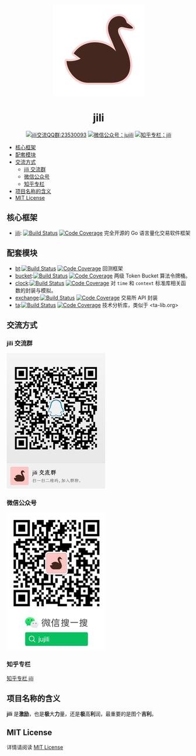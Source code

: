 <!-- markdownlint-disable MD041 -->
<p align="center"><img src="./image/logo.png" alt=""></p>

<h1 align="center">jili</h1>

<p align="center">
<!--  -->
<a target="_blank" href="//shang.qq.com/wpa/qunwpa?idkey=7f61280435c41608fb8cb96cf8af7d31ef0007c44b223c9e3596ce84dec329bc"><img border="0" src="https://img.shields.io/badge/QQ%20群-23%2053%2000%2093-blue.svg" alt="jili交流QQ群:23530093" title="jili交流QQ群:23530093"></a>
<!--  -->
<a href="https://mp.weixin.qq.com/s?__biz=MzA4MDU4NDI5Mw==&mid=2455230332&idx=1&sn=8086c43e259b0012596ed63d6ecd7d10&chksm=88017c76bf76f5604f2f3280ffd96029b5ccaf99db48d18066d3e3bc9bc8a2e1a05de1a3225f&mpshare=1&scene=1&srcid=&sharer_sharetime=1578553397373&sharer_shareid=5ce52651949258759d82d1bf31b455b5#rd"><img src="https://img.shields.io/badge/微信公众号-jujili-success.svg" alt="微信公众号：jujili" title="微信公众号：jujili"/></a>
<!--  -->
<a href="https://zhuanlan.zhihu.com/jujili"><img src="https://img.shields.io/badge/知乎专栏-jili-blue.svg" alt="知乎专栏：jili" title="知乎专栏：jili"/></a>
<!--  -->
</p>

- [核心框架](#%e6%a0%b8%e5%bf%83%e6%a1%86%e6%9e%b6)
- [配套模块](#%e9%85%8d%e5%a5%97%e6%a8%a1%e5%9d%97)
- [交流方式](#%e4%ba%a4%e6%b5%81%e6%96%b9%e5%bc%8f)
	- [jili 交流群](#jili-%e4%ba%a4%e6%b5%81%e7%be%a4)
	- [微信公众号](#%e5%be%ae%e4%bf%a1%e5%85%ac%e4%bc%97%e5%8f%b7)
	- [知乎专栏](#%e7%9f%a5%e4%b9%8e%e4%b8%93%e6%a0%8f)
- [项目名称的含义](#%e9%a1%b9%e7%9b%ae%e5%90%8d%e7%a7%b0%e7%9a%84%e5%90%ab%e4%b9%89)
- [MIT License](#mit-license)

## 核心框架

- [jili](https://github.com/jujili/jili#jili): [![Build Status](https://www.travis-ci.org/jujili/jili.svg?branch=master)](https://www.travis-ci.org/jujili/jili) [![Code Coverage](https://codecov.io/gh/jujili/jili/branch/master/graph/badge.svg)](https://codecov.io/gh/jujili/jili) 完全开源的 Go 语言量化交易软件框架

## 配套模块

- [bt](https://github.com/jujili/bt#mahjong-backtesting):[![Build Status](https://www.travis-ci.org/jujili/bt.svg?branch=master)](https://www.travis-ci.org/jujili/bt) [![Code Coverage](https://codecov.io/gh/jujili/bt/branch/master/graph/badge.svg)](https://codecov.io/gh/jujili/bt) 回测框架
- [bucket](https://github.com/jujili/bucket):[![Build Status](https://www.travis-ci.org/jujili/bucket.svg?branch=master)](https://www.travis-ci.org/jujili/bucket) [![Code Coverage](https://codecov.io/gh/jujili/bucket/branch/master/graph/badge.svg)](https://codecov.io/gh/jujili/bucket) 两级 Token Bucket 算法令牌桶。
- [clock](https://github.com/jujili/clock):[![Build Status](https://www.travis-ci.org/jujili/clock.svg?branch=master)](https://www.travis-ci.org/jujili/clock) [![Code Coverage](https://codecov.io/gh/jujili/clock/branch/master/graph/badge.svg)](https://codecov.io/gh/jujili/clock) 对 `time` 和 `context` 标准库相关函数的封装与模拟。
- [exchange](https://github.com/jujili/exchange#men_wrestling-exchange):[![Build Status](https://www.travis-ci.org/jujili/exchange.svg?branch=master)](https://www.travis-ci.org/jujili/exchange) [![Code Coverage](https://codecov.io/gh/jujili/exchange/branch/master/graph/badge.svg)](https://codecov.io/gh/jujili/exchange) 交易所 API 封装
- [ta](https://github.com/jujili/ta#metal-technical-analysis):[![Build Status](https://www.travis-ci.org/jujili/ta.svg?branch=master)](https://www.travis-ci.org/jujili/ta) [![Code Coverage](https://codecov.io/gh/jujili/ta/branch/master/graph/badge.svg)](https://codecov.io/gh/jujili/ta) 技术分析库，类似于 <ta-lib.org>

## 交流方式

### jili 交流群

![jili交流QQ群:23530093](./image/qq.jpg)

### 微信公众号

![微信公众号:jujili](./image/wx.png)

### 知乎专栏

[知乎专栏 jili](https://zhuanlan.zhihu.com/jujili)

## 项目名称的含义

**jili** 是**激励**，也是**极**大**力**量，还是**极**高**利**润，最重要的是图个**吉利**。

## MIT License

详情请阅读 [MIT License](LICENSE)
